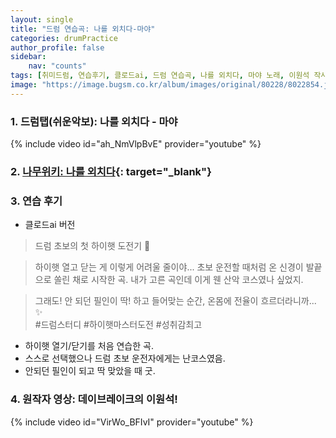 ```yaml
---
layout: single
title: "드럼 연습곡: 나를 외치다-마야"
categories: drumPractice
author_profile: false
sidebar:
    nav: "counts"
tags: [취미드럼, 연습후기, 클로드ai, 드럼 연습곡, 나를 외치다, 마야 노래, 이원석 작사/작곡]
image: "https://image.bugsm.co.kr/album/images/original/80228/8022854.jpg?version=undefined"
---
```


### 1. 드럼탭(쉬운악보): 나를 외치다 - 마야

{% include video id="ah_NmVlpBvE" provider="youtube" %}

### 2. [나무위키: 나를 외치다](https://namu.wiki/w/%EB%82%98%EB%A5%BC%20%EC%99%B8%EC%B9%98%EB%8B%A4){: target="_blank"}


### 3. 연습 후기
* 클로드ai 버전

>드럼 초보의 첫 하이햇 도전기 🎵

>하이햇 열고 닫는 게 이렇게 어려울 줄이야...
>초보 운전할 때처럼 온 신경이 발끝으로 쏠린 채로 시작한 곡.
>내가 고른 곡인데 이게 웬 산악 코스였나 싶었지.

>그래도! 안 되던 필인이 딱! 하고 들어맞는 순간, 온몸에 전율이 흐르더라니까... ✨   
>#드럼스터디 #하이햇마스터도전 #성취감최고

* 하이햇 열기/닫기를 처음 연습한 곡.
* 스스로 선택했으나 드럼 초보 운전자에게는 난코스였음.
* 안되던 필인이 되고 딱 맞았을 때 굿.

### 4. 원작자 영상: 데이브레이크의 이원석!
{% include video id="VirWo_BFIvI" provider="youtube" %}